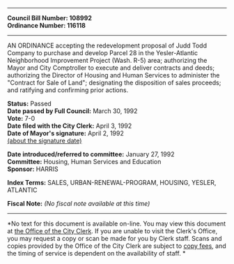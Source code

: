 * * * * *  
  
**Council Bill Number: [](#h0)[](#h2)108992**   
**Ordinance Number: 116118**  
  
* * * * *  
  
AN ORDINANCE accepting the redevelopment proposal of Judd Todd Company to purchase and develop Parcel 28 in the Yesler-Atlantic Neighborhood Improvement Project (Wash. R-5) area; authorizing the Mayor and City Comptroller to execute and deliver contracts and deeds; authorizing the Director of Housing and Human Services to administer the "Contract for Sale of Land"; designating the disposition of sales proceeds; and ratifying and confirming prior actions.  
  
**Status:** Passed   
**Date passed by Full Council:** March 30, 1992   
**Vote:** 7-0   
**Date filed with the City Clerk:** April 3, 1992   
**Date of Mayor's signature:** April 2, 1992   
[(about the signature date)](/~public/approvaldate.htm)   
  
  
**Date introduced/referred to committee:** January 27, 1992   
**Committee:** Housing, Human Services and Education   
**Sponsor:** HARRIS   
  
**Index Terms:** SALES, URBAN-RENEWAL-PROGRAM, HOUSING, YESLER, ATLANTIC  
  
**Fiscal Note:** *(No fiscal note available at this time)*  
  
* * * * *  
  
*No text for this document is available on-line. You may view this document at [the Office of the City Clerk](http://www.seattle.gov/leg/clerk/contactUs.htm). If you are unable to visit the Clerk's Office, you may request a copy or scan be made for you by Clerk staff. Scans and copies provided by the Office of the City Clerk are subject to [copy fees](http://clerk.seattle.gov/~public/clerkfees.htm), and the timing of service is dependent on the availability of staff. *  
  
  
